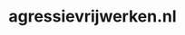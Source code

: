 ---
layout: post
title: "agressievrijwerken.nl"
internal_url: "/dutchgov/agressievrijwerken.nl.html"
subdomains_count: 2
all_subdomains_count: 2
urls_count: 2
ssl_rank: 0
http_rank: 75
url_link: /data/agressievrijwerken.nl/urls.txt
all_subdomains_link: /data/agressievrijwerken.nl/all_subdomains.txt
subdomains_link: /data/agressievrijwerken.nl/subdomains.txt
categories: dutchgov
---